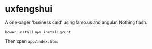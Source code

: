 uxfengshui
==========

A one-pager 'business card' using famo.us and angular. Nothing flash. 

`bower install`
`npm install`
`grunt`

Then open `app/index.html`
